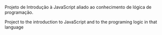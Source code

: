 Projeto de Introdução à JavaScript aliado ao conhecimento de lógica de programação.

Project to the introduction to JavaScript and to the programing logic in that language